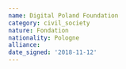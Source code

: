 ```yaml
---
name: Digital Poland Foundation
category: civil_society
nature: Fondation 
nationality: Pologne
alliance: 
date_signed: '2018-11-12'
---
```

    